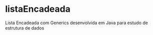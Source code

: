 # listaEncadeada
Lista Encadeada com Generics desenvolvida em Java para estudo de estrutura de dados
